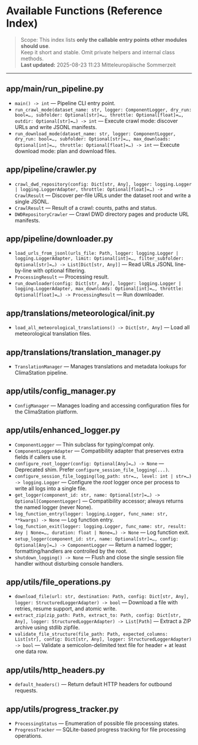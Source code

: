 # Available Functions (Reference Index)

> Scope: This index lists **only the callable entry points other modules should use**.  
> Keep it short and stable. Omit private helpers and internal class methods.  
> **Last updated:** 2025-08-23 11:23 Mitteleuropäische Sommerzeit

---

## app/main/run_pipeline.py
- `main() -> int` — Pipeline CLI entry point.
- `run_crawl_mode(dataset_name: str, logger: ComponentLogger, dry_run: bool=…, subfolder: Optional[str]=…, throttle: Optional[float]=…, outdir: Optional[str]=…) -> int` — Execute crawl mode: discover URLs and write JSONL manifests.
- `run_download_mode(dataset_name: str, logger: ComponentLogger, dry_run: bool=…, subfolder: Optional[str]=…, max_downloads: Optional[int]=…, throttle: Optional[float]=…) -> int` — Execute download mode: plan and download files.

## app/pipeline/crawler.py
- `crawl_dwd_repository(config: Dict[str, Any], logger: logging.Logger | logging.LoggerAdapter, throttle: Optional[float]=…) -> CrawlResult` — Discover per-file URLs under the dataset root and write a single JSONL.
- `CrawlResult` — Result of a crawl: counts, paths and status.
- `DWDRepositoryCrawler` — Crawl DWD directory pages and producte URL manifests.

## app/pipeline/downloader.py
- `load_urls_from_jsonl(urls_file: Path, logger: logging.Logger | logging.LoggerAdapter, limit: Optional[int]=…, filter_subfolder: Optional[str]=…) -> List[Dict[str, Any]]` — Read URLs JSONL line-by-line with optional filtering.
- `ProcessingResult` — Processing result.
- `run_downloader(config: Dict[str, Any], logger: logging.Logger | logging.LoggerAdapter, max_downloads: Optional[int]=…, throttle: Optional[float]=…) -> ProcessingResult` — Run downloader.

## app/translations/meteorological/__init__.py
- `load_all_meteorological_translations() -> Dict[str, Any]` — Load all meteorological translation files.

## app/translations/translation_manager.py
- `TranslationManager` — Manages translations and metadata lookups for ClimaStation pipeline.

## app/utils/config_manager.py
- `ConfigManager` — Manages loading and accessing configuration files for the ClimaStation platform.

## app/utils/enhanced_logger.py
- `ComponentLogger` — Thin subclass for typing/compat only.
- `ComponentLoggerAdapter` — Compatibility adapter that preserves extra fields if callers use it.
- `configure_root_logger(config: Optional[Any]=…) -> None` — Deprecated shim. Prefer `configure_session_file_logging(...)`.
- `configure_session_file_logging(log_path: str=…, level: int | str=…) -> logging.Logger` — Configure the *root* logger once per process to write all logs into a single file.
- `get_logger(component_id: str, name: Optional[str]=…) -> Optional[ComponentLogger]` — Compatibility accessor; always returns the named logger (never None).
- `log_function_entry(logger: logging.Logger, func_name: str, **kwargs) -> None` — Log function entry.
- `log_function_exit(logger: logging.Logger, func_name: str, result: Any | None=…, duration: float | None=…) -> None` — Log function exit.
- `setup_logger(component_id: str, name: Optional[str]=…, config: Optional[Any]=…) -> ComponentLogger` — Return a named logger; formatting/handlers are controlled by the root.
- `shutdown_logging() -> None` — Flush and close the single session file handler without disturbing console handlers.

## app/utils/file_operations.py
- `download_file(url: str, destination: Path, config: Dict[str, Any], logger: StructuredLoggerAdapter) -> bool` — Download a file with retries, resume support, and atomic write.
- `extract_zip(zip_path: Path, extract_to: Path, config: Dict[str, Any], logger: StructuredLoggerAdapter) -> List[Path]` — Extract a ZIP archive using stdlib zipfile.
- `validate_file_structure(file_path: Path, expected_columns: List[str], config: Dict[str, Any], logger: StructuredLoggerAdapter) -> bool` — Validate a semicolon-delimited text file for header + at least one data row.

## app/utils/http_headers.py
- `default_headers()` — Return default HTTP headers for outbound requests.

## app/utils/progress_tracker.py
- `ProcessingStatus` — Enumeration of possible file processing states.
- `ProgressTracker` — SQLite-based progress tracking for file processing operations.
